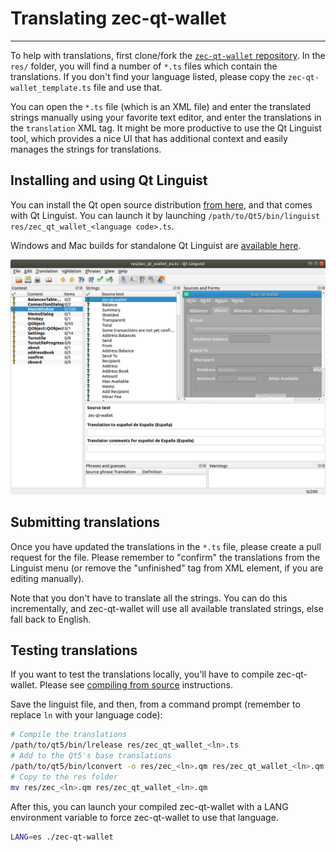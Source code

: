 # Translating zec-qt-wallet

---

To help with translations, first clone/fork the [`zec-qt-wallet` repository]((https://github.com/ZcashFoundation/zec-qt-wallet)). In the `res/` folder, you will find a number of `*.ts` files which contain the translations. If you don't find your language listed, please copy the `zec-qt-wallet_template.ts` file and use that.

You can open the `*.ts` file (which is an XML file) and enter the translated strings manually using your favorite text editor, and enter the translations in the `translation` XML tag. It might be more productive to use the Qt Linguist tool, which provides a nice UI that has additional context and easily manages the strings for translations.

## Installing and using Qt Linguist

You can install the Qt open source distribution [from here](http://www.qt.io), and that comes with Qt Linguist. You can launch it by launching `/path/to/Qt5/bin/linguist res/zec_qt_wallet_<language code>.ts`. 

Windows and Mac builds for standalone Qt Linguist are [available here](https://github.com/lelegard/qtlinguist-installers/releases).

![Qt Linguist](/images/linguist-screenshot.png)

## Submitting translations

Once you have updated the translations in the `*.ts` file, please create a pull request for the file. Please remember to "confirm" the translations from the Linguist menu (or remove the "unfinished" tag from XML element, if you are editing manually).

Note that you don't have to translate all the strings. You can do this incrementally, and zec-qt-wallet will use all available translated strings, else fall back to English.

## Testing translations

If you want to test the translations locally, you'll have to compile zec-qt-wallet. Please see [compiling from source](https://github.com/ZcashFoundation/zec-qt-wallet#compiling-from-source) instructions.

Save the linguist file, and then, from a command prompt (remember to replace `ln` with your language code):

``` bash
# Compile the translations
/path/to/qt5/bin/lrelease res/zec_qt_wallet_<ln>.ts
# Add to the Qt5's base translations
/path/to/qt5/bin/lconvert -o res/zec_<ln>.qm res/zec_qt_wallet_<ln>.qm /path/to/qt5/translations/qtbase_<ln>.qm
# Copy to the res folder
mv res/zec_<ln>.qm res/zec_qt_wallet_<ln>.qm
```

After this, you can launch your compiled zec-qt-wallet with a LANG environment variable to force zec-qt-wallet to use that language.

``` bash
LANG=es ./zec-qt-wallet
```
